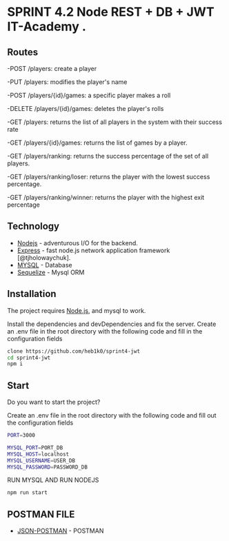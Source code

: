 
# SPRINT 4.2 Node REST + DB + JWT IT-Academy .

## Routes

-POST /players: create a player

-PUT /players: modifies the player's name

-POST /players/{id}/games: a specific player makes a roll

-DELETE /players/{id}/games: deletes the player's rolls

-GET /players: returns the list of all players in the system with their success rate

-GET /players/{id}/games: returns the list of games by a player.

-GET /players/ranking: returns the success percentage of the set of all players.

-GET /players/ranking/loser: returns the player with the lowest success percentage.

-GET /players/ranking/winner: returns the player with the highest exit percentage

## Technology

- [Nodejs](https://nodejs.org/en/) - adventurous I/O for the backend.
- [Express](https://expressjs.com/es/) - fast node.js network application framework [@tjholowaychuk].
- [MYSQL](https://www.mysql.com/) - Database 
- [Sequelize](https://sequelize.org/) - Mysql ORM

## Installation

The project requires [Node.js](https://nodejs.org/), and mysql to work.

Install the dependencies and devDependencies and fix the server.
Create an .env file in the root directory with the following code and fill in the configuration fields


```sh
clone https://github.com/heb1k0/sprint4-jwt
cd sprint4-jwt
npm i
```

## Start

Do you want to start the project?

Create an .env file in the root directory with the following code and fill out the configuration fields

````sh
PORT=3000

MYSQL_PORT=PORT_DB
MYSQL_HOST=localhost
MYSQL_USERNAME=USER_DB
MYSQL_PASSWORD=PASSWORD_DB
``````

RUN MYSQL AND RUN NODEJS

````sh
npm run start
``````
## POSTMAN FILE

- [JSON-POSTMAN](https://github.com/heb1k0/sprint4-jwt/blob/main/Sprint4-jwt.postman_collection.json) - POSTMAN

